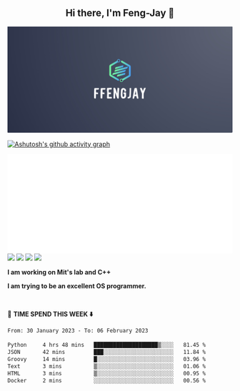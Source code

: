 <h2 align="center"> Hi there, I'm Feng-Jay 👋 </h2>  

![](https://github.com/Feng-Jay/DataStruct/blob/master/Image/1.png)  

[![Ashutosh's github activity graph](https://activity-graph.herokuapp.com/graph?username=Feng-Jay&theme=github)](https://github.com/ashutosh00710/github-readme-activity-graph)



<img src='/metrics.plugin.achievements.compact.svg' align='right' />

![](https://visitor-badge.glitch.me/badge?page_id=Feng-Jay.readme)
![](https://img.shields.io/badge/Concentrate-Cpp-blue)
![](https://img.shields.io/badge/Rust-primer-orange)
![](https://img.shields.io/badge/Target-OS-9cf)  

<p align="left"><b>
I am working on Mit's lab and C++

I am trying to be an excellent OS programmer. 
</b></p>
<!-- ![Achievement]() -->

<!-- <img align="right" src="https://github-readme-stats.vercel.app/api?username=Feng-Jay&show_icons=true&icon_color=CE1D2D&text_color=718096&bg_color=ffffff&hide_title=true" /> -->
<!-- ![Calendar]() -->
<!-- <img src='/metrics.plugin.isocalendar.fullyear.svg' align='center' />   -->
<!-- 
<img src='metrics.plugin.stargazers.svg' align='right' width='200' height='200'> -->

&emsp;

<!-- ![Metrics](/github-metrics.svg) -->

📘 **TIME SPEND THIS WEEK ⬇️**
<!--START_SECTION:waka-->

```text
From: 30 January 2023 - To: 06 February 2023

Python     4 hrs 48 mins   ████████████████████▒░░░░   81.45 %
JSON       42 mins         ███░░░░░░░░░░░░░░░░░░░░░░   11.84 %
Groovy     14 mins         █░░░░░░░░░░░░░░░░░░░░░░░░   03.96 %
Text       3 mins          ▒░░░░░░░░░░░░░░░░░░░░░░░░   01.06 %
HTML       3 mins          ▒░░░░░░░░░░░░░░░░░░░░░░░░   00.95 %
Docker     2 mins          ░░░░░░░░░░░░░░░░░░░░░░░░░   00.56 %
```

<!--END_SECTION:waka-->
